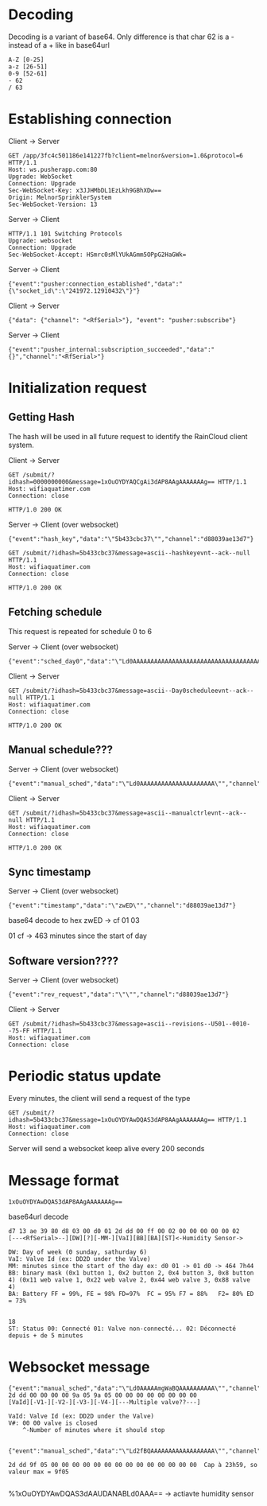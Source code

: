 Decoding
============
Decoding is a variant of base64. Only difference is that char 62 is a - instead of a + like in base64url
~~~
A-Z [0-25]
a-z [26-51]
0-9 [52-61]
- 62
/ 63
~~~


Establishing connection
============

Client -> Server
~~~
GET /app/3fc4c501186e141227fb?client=melnor&version=1.0&protocol=6 HTTP/1.1
Host: ws.pusherapp.com:80
Upgrade: WebSocket
Connection: Upgrade
Sec-WebSocket-Key: x3JJHMbDL1EzLkh9GBhXDw==
Origin: MelnorSprinklerSystem
Sec-WebSocket-Version: 13
~~~

Server -> Client
~~~
HTTP/1.1 101 Switching Protocols
Upgrade: websocket
Connection: Upgrade
Sec-WebSocket-Accept: HSmrc0sMlYUkAGmm5OPpG2HaGWk=
~~~
Server -> Client
~~~
{"event":"pusher:connection_established","data":"{\"socket_id\":\"241972.12910432\"}"}
~~~
Client -> Server
~~~
{"data": {"channel": "<RfSerial>"}, "event": "pusher:subscribe"}
~~~
Server -> Client 
~~~
{"event":"pusher_internal:subscription_succeeded","data":"{}","channel":"<RfSerial>"}
~~~


Initialization request
============


Getting Hash
------------
The hash will be used in all future request to identify the RainCloud client system.

Client -> Server
~~~
GET /submit/?idhash=0000000000&message=1xOuOYDYAQCgAi3dAP8AAgAAAAAAAg== HTTP/1.1
Host: wifiaquatimer.com
Connection: close

HTTP/1.0 200 OK
~~~

Server -> Client (over websocket)
~~~
{"event":"hash_key","data":"\"5b433cbc37\"","channel":"d88039ae13d7"}
~~~

~~~
GET /submit/?idhash=5b433cbc37&message=ascii--hashkeyevnt--ack--null HTTP/1.1
Host: wifiaquatimer.com
Connection: close

HTTP/1.0 200 OK
~~~

Fetching schedule
------------
This request is repeated for schedule 0 to 6

Server -> Client (over websocket)
~~~
{"event":"sched_day0","data":"\"Ld0AAAAAAAAAAAAAAAAAAAAAAAAAAAAAAAAAAAAAAAAAAAAAAAAAAAAAAAAAAAAAAAAAAAAAAAAAAAAAAAAAAAAAAAAAAAAAAAAAAAAAAAAAAAAAAAAAAAAAAAAAAAAAAAAAAAAAAAAAAAAAAAAAAAAAAAAAAAAAAAAAAAAAAAAAAAAAAAAAAAAAAAAAAAAAAAAAAAAAAAAAAAAAAAAAAAAAAAAAAAAAAAAAAAAAAAAAAAAAAAAAAAAAAAAAAAAAAAAAAAAAAAAAAAAAAAAAAAAAAAAAAAAAAAAAAAAAAAAAAAAAAAAAAAAAAAAAAAAAAAAAAAAAAAAAAAAAAAAAAAAAAAAAAAAAAAAAAAAAAAAAAAAAAAAAAAAAAAAAAAAAAAAAAAAAAAAAAAAAAAAAAAAAAAA=\"","channel":"d88039ae13d7"}
~~~

Client -> Server
~~~
GET /submit/?idhash=5b433cbc37&message=ascii--Day0scheduleevnt--ack--null HTTP/1.1
Host: wifiaquatimer.com
Connection: close

HTTP/1.0 200 OK
~~~

Manual schedule???
------------

Server -> Client (over websocket)
~~~
{"event":"manual_sched","data":"\"Ld0AAAAAAAAAAAAAAAAAAAAA\"","channel":"d88039ae13d7"}
~~~
Client -> Server
~~~
GET /submit/?idhash=5b433cbc37&message=ascii--manualctrlevnt--ack--null HTTP/1.1
Host: wifiaquatimer.com
Connection: close

HTTP/1.0 200 OK
~~~

Sync timestamp
------------
Server -> Client (over websocket)
~~~
{"event":"timestamp","data":"\"zwED\"","channel":"d88039ae13d7"}
~~~
base64 decode to hex
zwED -> cf 01 03

01 cf  -> 463 minutes since the start of day 




Software version????
------------
Server -> Client (over websocket)
~~~
{"event":"rev_request","data":"\"\"","channel":"d88039ae13d7"}
~~~
Client -> Server
~~~
GET /submit/?idhash=5b433cbc37&message=ascii--revisions--U501--0010--75-FF HTTP/1.1
Host: wifiaquatimer.com
Connection: close
~~~


Periodic status update
============
Every minutes, the client will send a request of the type

~~~
GET /submit/?idhash=5b433cbc37&message=1xOuOYDYAwDQAS3dAP8AAgAAAAAAAg== HTTP/1.1
Host: wifiaquatimer.com
Connection: close
~~~

Server will send a websocket keep alive every 200 seconds



Message format
=============
~~~
1xOuOYDYAwDQAS3dAP8AAgAAAAAAAg==
~~~
base64url decode
~~~
d7 13 ae 39 80 d8 03 00 d0 01 2d dd 00 ff 00 02 00 00 00 00 00 02
[---<RfSerial>--][DW][?][-MM-][VaI][BB][BA][ST]<-Humidity Sensor-> 

DW: Day of week (0 sunday, sathurday 6) 
VaI: Valve Id (ex: DD2D under the Valve)
MM: minutes since the start of the day ex: d0 01 -> 01 d0 -> 464 7h44
BB: binary mask (0x1 button 1, 0x2 button 2, 0x4 button 3, 0x8 button 4) (0x11 web valve 1, 0x22 web valve 2, 0x44 web valve 3, 0x88 valve 4)
BA: Battery FF = 99%, FE = 98% FD=97%  FC = 95% F7 = 88%   F2= 80% ED = 73%


18
ST: Status 00: Connecté 01: Valve non-connecté... 02: Déconnecté depuis + de 5 minutes
~~~



Websocket message
=============
~~~
{"event":"manual_sched","data":"\"Ld0AAAAAmgWaBQAAAAAAAAAA\"","channel":"d88039ae13d7"}
2d dd 00 00 00 00 9a 05 9a 05 00 00 00 00 00 00 00 00
[VaId][-V1-][-V2-][-V3-][-V4-][---Multiple valve??---] 

VaId: Valve Id (ex: DD2D under the Valve)
V#: 00 00 valve is closed
    ^-Number of minutes where it should stop


{"event":"manual_sched","data":"\"Ld2fBQAAAAAAAAAAAAAAAAAA\"","channel":"d88039ae13d7"}

2d dd 9f 05 00 00 00 00 00 00 00 00 00 00 00 00 00 00  Cap à 23h59, so valeur max = 9f05
     
~~~



%1xOuOYDYAwDQAS3dAAUDANABLd0AAA==  -> actiavte humidity sensor